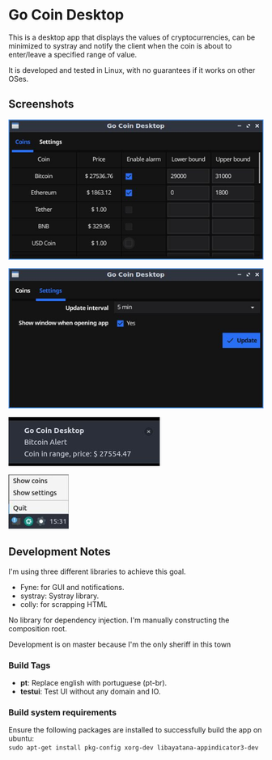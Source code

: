 # Go Coin Desktop

This is a desktop app that displays the values of cryptocurrencies, can be minimized to systray and notify the client when the coin is about to enter/leave a specified range of value.

It is developed and tested in Linux, with no guarantees if it works on other OSes.

## Screenshots

![Coin Tab](https://raw.githubusercontent.com/dantas/gocoindesktop/master/.github/readmedia/coins.jpg)

![Settings Tab](https://raw.githubusercontent.com/dantas/gocoindesktop/master/.github/readmedia/settings.jpg)

![Alert Notification](https://raw.githubusercontent.com/dantas/gocoindesktop/master/.github/readmedia/alert.jpg)

![System Tray](https://raw.githubusercontent.com/dantas/gocoindesktop/master/.github/readmedia/systemtray.jpg)

## Development Notes

I'm using three different libraries to achieve this goal.
- Fyne: for GUI and notifications.
- systray: Systray library. 
- colly: for scrapping HTML

No library for dependency injection. I'm manually constructing the composition root.

Development is on master because I'm the only sheriff in this town

### Build Tags

- **pt**: Replace english with portuguese (pt-br).
- **testui**: Test UI without any domain and IO.

### Build system requirements

Ensure the following packages are installed to successfully build the app on ubuntu:  
    ```sudo apt-get install pkg-config xorg-dev libayatana-appindicator3-dev```

